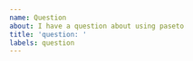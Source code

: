 ```yaml
---
name: Question
about: I have a question about using paseto
title: 'question: '
labels: question
---
```

